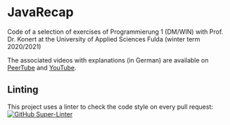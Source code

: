 # JavaRecap
Code of a selection of exercises of Programmierung 1 (DM/WIN) with Prof. Dr. Konert at the University of Applied Sciences Fulda (winter term 2020/2021)

The associated videos with explanations (in German) are available on 
[PeerTube](https://tube.tchncs.de/w/p/x2vf1Fbx1ApVjgGJutTneD) and [YouTube](https://www.youtube.com/playlist?list=PLiisIVtqYuRvFwSDJ36T35E3RFA_PJK7P).


## Linting
This project uses a linter to check the code style on every pull request:  
[![GitHub Super-Linter](https://github.com/jo3rn/JavaRecap/workflows/Lint%20PRs/badge.svg)](https://github.com/marketplace/actions/super-linter)
